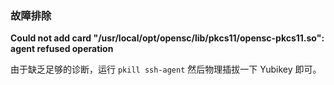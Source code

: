 ### 故障排除

**Could not add card "/usr/local/opt/opensc/lib/pkcs11/opensc-pkcs11.so": agent refused operation**

由于缺乏足够的诊断，运行 `pkill ssh-agent` 然后物理插拔一下 Yubikey 即可。

